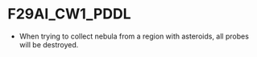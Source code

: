 # F29AI_CW1_PDDL

- When trying to collect nebula from a region with asteroids, all probes will be destroyed.
